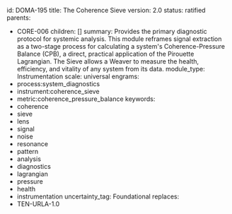 id: DOMA-195
title: The Coherence Sieve
version: 2.0
status: ratified
parents:
- CORE-006
children: []
summary: Provides the primary diagnostic protocol for systemic analysis. This module
  reframes signal extraction as a two-stage process for calculating a system's Coherence-Pressure
  Balance (CPB), a direct, practical application of the Pirouette Lagrangian. The
  Sieve allows a Weaver to measure the health, efficiency, and vitality of any system
  from its data.
module_type: Instrumentation
scale: universal
engrams:
- process:system_diagnostics
- instrument:coherence_sieve
- metric:coherence_pressure_balance
keywords:
- coherence
- sieve
- lens
- signal
- noise
- resonance
- pattern
- analysis
- diagnostics
- lagrangian
- pressure
- health
- instrumentation
uncertainty_tag: Foundational
replaces:
- TEN-URLA-1.0